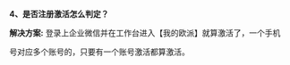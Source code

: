 <a name="bookmark66"></a>**4、是否注册激活怎么判定？**

**解决方案:** 登录上企业微信并在工作台进入【我的欧派】就算激活了，一个手机

号对应多个账号的，只要有一个账号激活都算激活。



